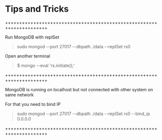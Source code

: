 # Tips and Tricks
+++++++++++++++++++++++++++++++++++++++++++++++++++++++++++++++++++++

Run MongoDB with replSet 

> sudo mongod --port 27017 --dbpath ./data --replSet rs0

Open another terminal 

> $ mongo --eval 'rs.initiate();'

+++++++++++++++++++++++++++++++++++++++++++++++++++++++++++++++++++++

MongoDB is running on localhost but not connected with other system on same network 

For that you need to bind IP

> sudo mongod --port 27017 --dbpath ./data --replSet rs0 --bind_ip 0.0.0.0

+++++++++++++++++++++++++++++++++++++++++++++++++++++++++++++++++++++

